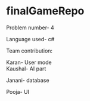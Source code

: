 # finalGameRepo

Problem number- 4

Language used- c#

Team contribution:

Karan- User mode  
Kaushal- AI part

Janani- database

Pooja- UI
